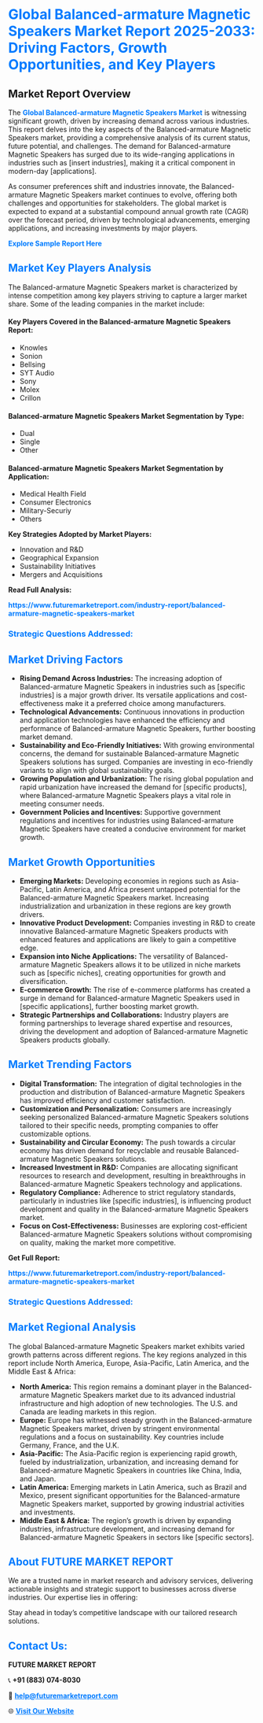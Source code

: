 <h1 style="color: #007BFF;">Global Balanced-armature Magnetic Speakers Market Report 2025-2033: Driving Factors, Growth Opportunities, and Key Players</h1>

<section id="overview">
<h2>Market Report Overview</h2>
<p>The <a href="https://www.futuremarketreport.com/industry-report/balanced-armature-magnetic-speakers-market" style="color: #007BFF; text-decoration: none;"><strong>Global Balanced-armature Magnetic Speakers Market</strong></a> is witnessing significant growth, driven by increasing demand across various industries. This report delves into the key aspects of the Balanced-armature Magnetic Speakers market, providing a comprehensive analysis of its current status, future potential, and challenges. The demand for Balanced-armature Magnetic Speakers has surged due to its wide-ranging applications in industries such as [insert industries], making it a critical component in modern-day [applications].</p>
<p>As consumer preferences shift and industries innovate, the Balanced-armature Magnetic Speakers market continues to evolve, offering both challenges and opportunities for stakeholders. The global market is expected to expand at a substantial compound annual growth rate (CAGR) over the forecast period, driven by technological advancements, emerging applications, and increasing investments by major players.</p>
</section>

<section id="overview">
<p><a href="https://www.futuremarketreport.com/request-sample/reportId=88668" style="color: #007BFF; text-decoration: none;"><strong>Explore Sample Report Here</strong></a></p>
</section>

<section id="key-players">
<h2 style="color: #007BFF;">Market Key Players Analysis</h2>
<p>The Balanced-armature Magnetic Speakers market is characterized by intense competition among key players striving to capture a larger market share. Some of the leading companies in the market include:</p>
<h4>Key Players Covered in the Balanced-armature Magnetic Speakers Report:</h4>
<ul><li>Knowles</li><li>Sonion</li><li>Bellsing</li><li>SYT Audio</li><li>Sony</li><li>Molex</li><li>Crillon</li></ul>
<h4>Balanced-armature Magnetic Speakers Market Segmentation by Type:</h4>
<ul><li>Dual</li><li>Single</li><li>Other</li></ul>

<h4>Balanced-armature Magnetic Speakers Market Segmentation by Application:</h4>
<ul><li>Medical Health Field</li><li>Consumer Electronics</li><li>Military-Securiy</li><li>Others</li></ul>
<p><strong>Key Strategies Adopted by Market Players:</strong></p>
<ul>
<li>Innovation and R&D</li>
<li>Geographical Expansion</li>
<li>Sustainability Initiatives</li>
<li>Mergers and Acquisitions</li>
</ul>
</section>

<section>
<p><strong>Read Full Analysis: </strong></p><a href="https://www.futuremarketreport.com/industry-report/balanced-armature-magnetic-speakers-market" style="color: #007BFF; text-decoration: none;"><strong>https://www.futuremarketreport.com/industry-report/balanced-armature-magnetic-speakers-market</strong></a>
<h3 style="color: #007BFF;">Strategic Questions Addressed:</h3>
</section>

<section id="driving-factors">
<h2 style="color: #007BFF;">Market Driving Factors</h2>
<ul>
<li><strong>Rising Demand Across Industries:</strong> The increasing adoption of Balanced-armature Magnetic Speakers in industries such as [specific industries] is a major growth driver. Its versatile applications and cost-effectiveness make it a preferred choice among manufacturers.</li>
<li><strong>Technological Advancements:</strong> Continuous innovations in production and application technologies have enhanced the efficiency and performance of Balanced-armature Magnetic Speakers, further boosting market demand.</li>
<li><strong>Sustainability and Eco-Friendly Initiatives:</strong> With growing environmental concerns, the demand for sustainable Balanced-armature Magnetic Speakers solutions has surged. Companies are investing in eco-friendly variants to align with global sustainability goals.</li>
<li><strong>Growing Population and Urbanization:</strong> The rising global population and rapid urbanization have increased the demand for [specific products], where Balanced-armature Magnetic Speakers plays a vital role in meeting consumer needs.</li>
<li><strong>Government Policies and Incentives:</strong> Supportive government regulations and incentives for industries using Balanced-armature Magnetic Speakers have created a conducive environment for market growth.</li>
</ul>
</section>

<section id="growth-opportunities">
<h2 style="color: #007BFF;">Market Growth Opportunities</h2>
<ul>
<li><strong>Emerging Markets:</strong> Developing economies in regions such as Asia-Pacific, Latin America, and Africa present untapped potential for the Balanced-armature Magnetic Speakers market. Increasing industrialization and urbanization in these regions are key growth drivers.</li>
<li><strong>Innovative Product Development:</strong> Companies investing in R&D to create innovative Balanced-armature Magnetic Speakers products with enhanced features and applications are likely to gain a competitive edge.</li>
<li><strong>Expansion into Niche Applications:</strong> The versatility of Balanced-armature Magnetic Speakers allows it to be utilized in niche markets such as [specific niches], creating opportunities for growth and diversification.</li>
<li><strong>E-commerce Growth:</strong> The rise of e-commerce platforms has created a surge in demand for Balanced-armature Magnetic Speakers used in [specific applications], further boosting market growth.</li>
<li><strong>Strategic Partnerships and Collaborations:</strong> Industry players are forming partnerships to leverage shared expertise and resources, driving the development and adoption of Balanced-armature Magnetic Speakers products globally.</li>
</ul>
</section>

<section id="trending-factors">
<h2 style="color: #007BFF;">Market Trending Factors</h2>
<ul>
<li><strong>Digital Transformation:</strong> The integration of digital technologies in the production and distribution of Balanced-armature Magnetic Speakers has improved efficiency and customer satisfaction.</li>
<li><strong>Customization and Personalization:</strong> Consumers are increasingly seeking personalized Balanced-armature Magnetic Speakers solutions tailored to their specific needs, prompting companies to offer customizable options.</li>
<li><strong>Sustainability and Circular Economy:</strong> The push towards a circular economy has driven demand for recyclable and reusable Balanced-armature Magnetic Speakers solutions.</li>
<li><strong>Increased Investment in R&D:</strong> Companies are allocating significant resources to research and development, resulting in breakthroughs in Balanced-armature Magnetic Speakers technology and applications.</li>
<li><strong>Regulatory Compliance:</strong> Adherence to strict regulatory standards, particularly in industries like [specific industries], is influencing product development and quality in the Balanced-armature Magnetic Speakers market.</li>
<li><strong>Focus on Cost-Effectiveness:</strong> Businesses are exploring cost-efficient Balanced-armature Magnetic Speakers solutions without compromising on quality, making the market more competitive.</li>
</ul>
</section>

<section>
<p><strong>Get Full Report: </strong></p><a href="https://www.futuremarketreport.com/industry-report/balanced-armature-magnetic-speakers-market" style="color: #007BFF; text-decoration: none;"><strong>https://www.futuremarketreport.com/industry-report/balanced-armature-magnetic-speakers-market</strong></a>
<h3 style="color: #007BFF;">Strategic Questions Addressed:</h3>
</section>


<section id="regional-analysis">
<h2 style="color: #007BFF;">Market Regional Analysis</h2>
<p>The global Balanced-armature Magnetic Speakers market exhibits varied growth patterns across different regions. The key regions analyzed in this report include North America, Europe, Asia-Pacific, Latin America, and the Middle East & Africa:</p>
<ul>
<li><strong>North America:</strong> This region remains a dominant player in the Balanced-armature Magnetic Speakers market due to its advanced industrial infrastructure and high adoption of new technologies. The U.S. and Canada are leading markets in this region.</li>
<li><strong>Europe:</strong> Europe has witnessed steady growth in the Balanced-armature Magnetic Speakers market, driven by stringent environmental regulations and a focus on sustainability. Key countries include Germany, France, and the U.K.</li>
<li><strong>Asia-Pacific:</strong> The Asia-Pacific region is experiencing rapid growth, fueled by industrialization, urbanization, and increasing demand for Balanced-armature Magnetic Speakers in countries like China, India, and Japan.</li>
<li><strong>Latin America:</strong> Emerging markets in Latin America, such as Brazil and Mexico, present significant opportunities for the Balanced-armature Magnetic Speakers market, supported by growing industrial activities and investments.</li>
<li><strong>Middle East & Africa:</strong> The region’s growth is driven by expanding industries, infrastructure development, and increasing demand for Balanced-armature Magnetic Speakers in sectors like [specific sectors].</li>
</ul>
</section>

<footer>
<h2 style="color: #007BFF;">About FUTURE MARKET REPORT</h2>
<p>We are a trusted name in market research and advisory services, delivering actionable insights and strategic support to businesses across diverse industries. Our expertise lies in offering:</p>

<p>Stay ahead in today’s competitive landscape with our tailored research solutions.</p>

<h2 style="color: #007BFF;">Contact Us:</h2>
<p><strong>FUTURE MARKET REPORT</strong></p>
<p>📞 <strong>+91 (883) 074-8030</strong></p>
<p>📧 <strong><a href="mailto:help@futuremarketreport.com" style="color: #007BFF;">help@futuremarketreport.com</a></strong></p>
<p>🌐 <strong><a href="https://www.futuremarketreport.com/" style="color: #007BFF;">Visit Our Website</a></strong></p>
</footer>